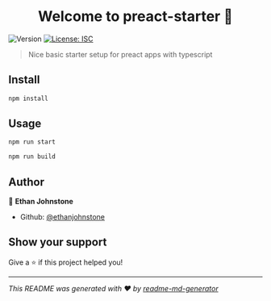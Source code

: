 <h1 align="center">Welcome to preact-starter 👋</h1>
<p>
  <img alt="Version" src="https://img.shields.io/badge/version-1.0.0-blue.svg?cacheSeconds=2592000" />
  <a href="#" target="_blank">
    <img alt="License: ISC" src="https://img.shields.io/badge/License-ISC-yellow.svg" />
  </a>
</p>

> Nice basic starter setup for preact apps with typescript

## Install

```sh
npm install
```

## Usage

```sh
npm run start
```

```sh
npm run build
```

## Author

👤 **Ethan Johnstone**

* Github: [@ethanjohnstone](https://github.com/ethanjohnstone)

## Show your support

Give a ⭐️ if this project helped you!

***
_This README was generated with ❤️ by [readme-md-generator](https://github.com/kefranabg/readme-md-generator)_